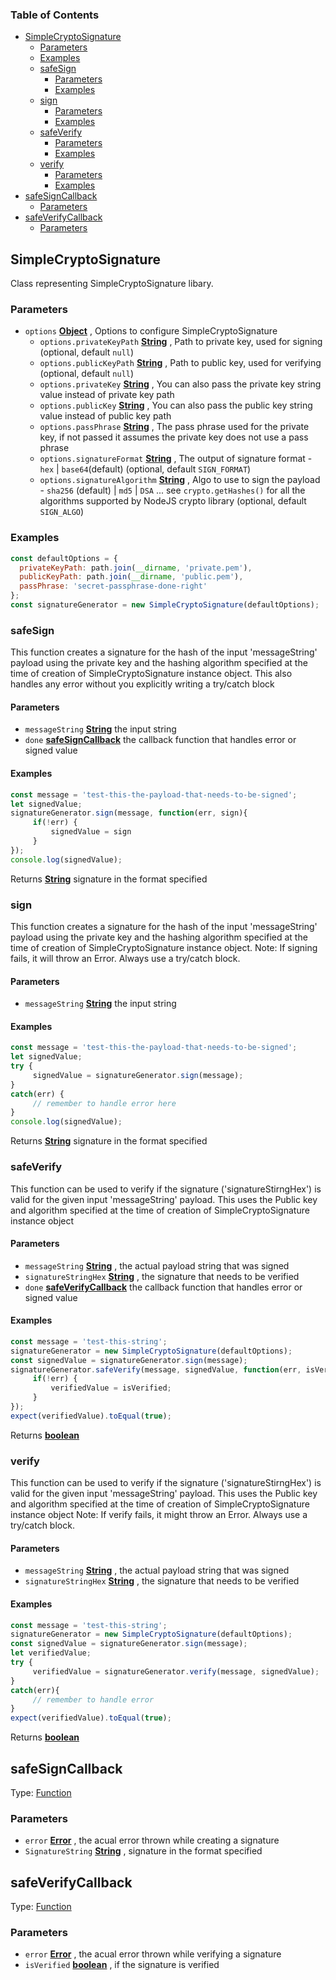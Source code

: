 <!-- Generated by documentation.js. Update this documentation by updating the source code. -->

### Table of Contents

-   [SimpleCryptoSignature][1]
    -   [Parameters][2]
    -   [Examples][3]
    -   [safeSign][4]
        -   [Parameters][5]
        -   [Examples][6]
    -   [sign][7]
        -   [Parameters][8]
        -   [Examples][9]
    -   [safeVerify][10]
        -   [Parameters][11]
        -   [Examples][12]
    -   [verify][13]
        -   [Parameters][14]
        -   [Examples][15]
-   [safeSignCallback][16]
    -   [Parameters][17]
-   [safeVerifyCallback][18]
    -   [Parameters][19]

## SimpleCryptoSignature

Class representing SimpleCryptoSignature libary.

### Parameters

-   `options` **[Object][20]** , Options to configure SimpleCryptoSignature
    -   `options.privateKeyPath` **[String][21]** , Path to private key, used for signing (optional, default `null`)
    -   `options.publicKeyPath` **[String][21]** , Path to public key, used for verifying (optional, default `null`)
    -   `options.privateKey` **[String][21]** , You can also pass the private key string value instead of private key path
    -   `options.publicKey` **[String][21]** , You can also pass the public key string value instead of public key path
    -   `options.passPhrase` **[String][21]** , The pass phrase used for the private key, if not passed it assumes the private key does not use a pass phrase
    -   `options.signatureFormat` **[String][21]** , The output of signature format - `hex` \| `base64`(default) (optional, default `SIGN_FORMAT`)
    -   `options.signatureAlgorithm` **[String][21]** , Algo to use to sign the payload  - `sha256` (default) | `md5` \| `DSA` ... see `crypto.getHashes()` for all the algorithms supported by NodeJS crypto library (optional, default `SIGN_ALGO`)

### Examples

```javascript
const defaultOptions = {
  privateKeyPath: path.join(__dirname, 'private.pem'),
  publicKeyPath: path.join(__dirname, 'public.pem'),
  passPhrase: 'secret-passphrase-done-right'
};
const signatureGenerator = new SimpleCryptoSignature(defaultOptions);
```

### safeSign

This function creates a signature for the hash of the input 'messageString' payload
using the private key and the hashing algorithm specified at the time of creation of
SimpleCryptoSignature instance object.
This also handles any error without you explicitly writing a try/catch
block

#### Parameters

-   `messageString` **[String][21]** the input string
-   `done` **[safeSignCallback][22]** the callback function that handles error or signed value

#### Examples

```javascript
const message = 'test-this-the-payload-that-needs-to-be-signed';
let signedValue;
signatureGenerator.sign(message, function(err, sign){
     if(!err) {
         signedValue = sign
     }
});
console.log(signedValue);
```

Returns **[String][21]** signature in the format specified

### sign

This function creates a signature for the hash of the input 'messageString' payload
using the private key and the hashing algorithm specified at the time of creation of
SimpleCryptoSignature instance object.
Note: If signing fails, it will throw an Error. Always use a try/catch
block.

#### Parameters

-   `messageString` **[String][21]** the input string

#### Examples

```javascript
const message = 'test-this-the-payload-that-needs-to-be-signed';
let signedValue;
try {
     signedValue = signatureGenerator.sign(message);
}
catch(err) {
     // remember to handle error here
}
console.log(signedValue);
```

Returns **[String][21]** signature in the format specified

### safeVerify

This function can be used to verify if the signature ('signatureStirngHex')
is valid for the given input 'messageString' payload. This uses the Public
key and algorithm specified at the time of creation of
SimpleCryptoSignature instance object

#### Parameters

-   `messageString` **[String][21]** , the actual payload string that was signed
-   `signatureStringHex` **[String][21]** , the signature that needs to be verified
-   `done` **[safeVerifyCallback][23]** the callback function that handles error or signed value

#### Examples

```javascript
const message = 'test-this-string';
signatureGenerator = new SimpleCryptoSignature(defaultOptions);
const signedValue = signatureGenerator.sign(message);
signatureGenerator.safeVerify(message, signedValue, function(err, isVerified){
     if(!err) {
         verifiedValue = isVerified;
     }
});
expect(verifiedValue).toEqual(true);
```

Returns **[boolean][24]** 

### verify

This function can be used to verify if the signature ('signatureStirngHex')
is valid for the given input 'messageString' payload. This uses the Public
key and algorithm specified at the time of creation of
SimpleCryptoSignature instance object
Note: If verify fails, it might throw an Error. Always use a try/catch
block.

#### Parameters

-   `messageString` **[String][21]** , the actual payload string that was signed
-   `signatureStringHex` **[String][21]** , the signature that needs to be verified

#### Examples

```javascript
const message = 'test-this-string';
signatureGenerator = new SimpleCryptoSignature(defaultOptions);
const signedValue = signatureGenerator.sign(message);
let verifiedValue;
try {
     verifiedValue = signatureGenerator.verify(message, signedValue);
}
catch(err){
     // remember to handle error
}
expect(verifiedValue).toEqual(true);
```

Returns **[boolean][24]** 

## safeSignCallback

Type: [Function][25]

### Parameters

-   `error` **[Error][26]** , the acual error thrown while creating a signature
-   `SignatureString` **[String][21]** , signature in the format specified

## safeVerifyCallback

Type: [Function][25]

### Parameters

-   `error` **[Error][26]** , the acual error thrown while verifying a signature
-   `isVerified` **[boolean][24]** , if the signature is verified

[1]: #simplecryptosignature

[2]: #parameters

[3]: #examples

[4]: #safesign

[5]: #parameters-1

[6]: #examples-1

[7]: #sign

[8]: #parameters-2

[9]: #examples-2

[10]: #safeverify

[11]: #parameters-3

[12]: #examples-3

[13]: #verify

[14]: #parameters-4

[15]: #examples-4

[16]: #safesigncallback

[17]: #parameters-5

[18]: #safeverifycallback

[19]: #parameters-6

[20]: https://developer.mozilla.org/docs/Web/JavaScript/Reference/Global_Objects/Object

[21]: https://developer.mozilla.org/docs/Web/JavaScript/Reference/Global_Objects/String

[22]: #safesigncallback

[23]: #safeverifycallback

[24]: https://developer.mozilla.org/docs/Web/JavaScript/Reference/Global_Objects/Boolean

[25]: https://developer.mozilla.org/docs/Web/JavaScript/Reference/Statements/function

[26]: https://developer.mozilla.org/docs/Web/JavaScript/Reference/Global_Objects/Error
